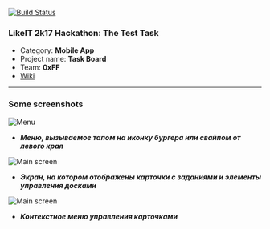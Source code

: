 [![Build Status](https://travis-ci.org/vldmkr/likeit-test-task.svg?branch=master)](https://travis-ci.org/vldmkr/likeit-test-task)
### LikeIT 2k17 Hackathon: The Test Task 
* Category: **Mobile App**
* Project name: **Task Board**
* Team: **0xFF**
* [Wiki](https://github.com/vldmkr/likeit-test-task/wiki)


***

### Some screenshots


![Menu](https://pp.userapi.com/c637424/v637424067/3f17d/fj6EMDfWGVk.jpg)

* _**Меню, вызываемое тапом на иконку бургера или свайпом от левого края**_


![Main screen](https://pp.userapi.com/c637424/v637424067/3f184/88Zgk6GfA2c.jpg)

* _**Экран, на котором отображены карточки с заданиями и элементы управления досками**_

![Main screen](https://pp.userapi.com/c637424/v637424067/3f18f/J5ACl6WGaqk.jpg)

* _**Контекстное меню управления карточками**_
